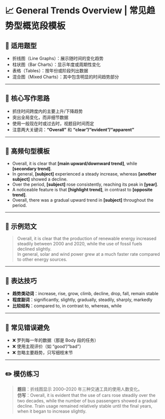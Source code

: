 # 📈 General Trends Overview | 常见趋势型概览段模板

## 🔹 适用题型
- 折线图（Line Graphs）：展示随时间的变化趋势
- 柱状图（Bar Charts）：显示年度或周期性变化
- 表格（Tables）：按年份或阶段列出数据
- 混合图（Mixed Charts）：其中包含明显的时间趋势部分

---

## 🔹 核心写作思路
- 抓住时间跨度内的主要上升/下降趋势  
- 突出全局变化，而非细节数据  
- 使用一般现在时或过去时，视题目时间而定  
- 注意两大关键词：**“Overall”** 和 **“clear”/“evident”/“apparent”**

---

## 🔹 高频句型模板
- Overall, it is clear that **[main upward/downward trend]**, while **[secondary trend]**.  
- In general, **[subject]** experienced a steady increase, whereas **[another subject]** showed a decline.  
- Over the period, **[subject]** rose consistently, reaching its peak in **[year]**.  
- A noticeable feature is that **[highlight trend]**, in contrast to **[opposite trend]**.  
- Overall, there was a gradual upward trend in **[subject]** throughout the period.

---

## 🔹 示例范文
> Overall, it is clear that the production of renewable energy increased steadily between 2000 and 2020, while the use of fossil fuels declined slightly.  
> In general, solar and wind power grew at a much faster rate compared to other energy sources.

---

## 🔹 表达技巧
- **趋势类动词**：increase, rise, grow, climb, decline, drop, fall, remain stable  
- **程度副词**：significantly, slightly, gradually, steadily, sharply, markedly  
- **比较结构**：compared to, in contrast to, whereas, while

---

## 🔹 常见错误避免
- ❌ 罗列每一年的数据（那是 Body 段的任务）  
- ❌ 使用主观评价（如 “good”/“bad”）  
- ❌ 忽略主要趋势，只写细枝末节

---

## ✏️ 模仿练习
> **题目**：折线图显示 2000–2020 年三种交通工具的使用人数变化。  
> **仿写**：Overall, it is evident that the use of cars rose steadily over the two decades, while the number of bus passengers showed a gradual decline. Train usage remained relatively stable until the final years, when it began to increase slightly.
